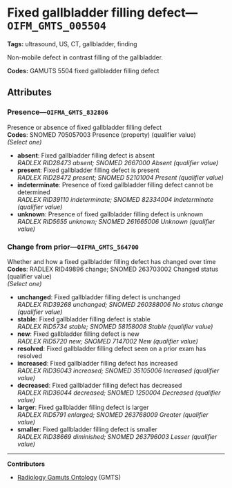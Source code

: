 # Fixed gallbladder filling defect—`OIFM_GMTS_005504`

**Tags:** ultrasound, US, CT, gallbladder, finding

Non-mobile defect in contrast filling of the gallbladder.

**Codes:** GAMUTS 5504 fixed gallbladder filling defect

## Attributes

### Presence—`OIFMA_GMTS_832806`

Presence or absence of fixed gallbladder filling defect  
**Codes**: SNOMED 705057003 Presence (property) (qualifier value)  
*(Select one)*

- **absent**: Fixed gallbladder filling defect is absent  
_RADLEX RID28473 absent; SNOMED 2667000 Absent (qualifier value)_
- **present**: Fixed gallbladder filling defect is present  
_RADLEX RID28472 present; SNOMED 52101004 Present (qualifier value)_
- **indeterminate**: Presence of fixed gallbladder filling defect cannot be determined  
_RADLEX RID39110 indeterminate; SNOMED 82334004 Indeterminate (qualifier value)_
- **unknown**: Presence of fixed gallbladder filling defect is unknown  
_RADLEX RID5655 unknown; SNOMED 261665006 Unknown (qualifier value)_

### Change from prior—`OIFMA_GMTS_564700`

Whether and how a fixed gallbladder filling defect has changed over time  
**Codes**: RADLEX RID49896 change; SNOMED 263703002 Changed status (qualifier value)  
*(Select one)*

- **unchanged**: Fixed gallbladder filling defect is unchanged  
_RADLEX RID39268 unchanged; SNOMED 260388006 No status change (qualifier value)_
- **stable**: Fixed gallbladder filling defect is stable  
_RADLEX RID5734 stable; SNOMED 58158008 Stable (qualifier value)_
- **new**: Fixed gallbladder filling defect is new  
_RADLEX RID5720 new; SNOMED 7147002 New (qualifier value)_
- **resolved**: Fixed gallbladder filling defect seen on a prior exam has resolved  
- **increased**: Fixed gallbladder filling defect has increased  
_RADLEX RID36043 increased; SNOMED 35105006 Increased (qualifier value)_
- **decreased**: Fixed gallbladder filling defect has decreased  
_RADLEX RID36044 decreased; SNOMED 1250004 Decreased (qualifier value)_
- **larger**: Fixed gallbladder filling defect is larger  
_RADLEX RID5791 enlarged; SNOMED 263768009 Greater (qualifier value)_
- **smaller**: Fixed gallbladder filling defect is smaller  
_RADLEX RID38669 diminished; SNOMED 263796003 Lesser (qualifier value)_

---

**Contributors**

- [Radiology Gamuts Ontology](https://gamuts.net/) (GMTS)